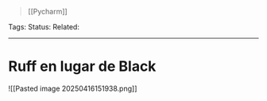 > [[Pycharm]]

Tags: 
Status: 
Related: 

___

# Ruff en lugar de Black

![[Pasted image 20250416151938.png]]